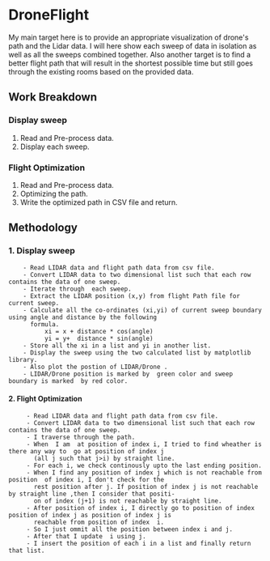 # DroneFlight

My main target here is to provide an appropriate visualization of drone's path and the Lidar data. I will here show each sweep of data in isolation as well as all the sweeps combined together. Also another target is to find a better flight path that will result in the shortest possible time but still goes through the existing rooms based on the provided data.


## Work Breakdown

### Display sweep
1. Read and Pre-process data.
2. Display each sweep.

### Flight Optimization
1. Read and Pre-process data.
2. Optimizing the path.
3. Write the optimized path in CSV file and return.


## Methodology

### 1. Display sweep
        - Read LIDAR data and flight path data from csv file.
        - Convert LIDAR data to two dimensional list such that each row contains the data of one sweep.
        - Iterate through  each sweep.
        - Extract the LIDAR position (x,y) from flight Path file for current sweep.
        - Calculate all the co-ordinates (xi,yi) of current sweep boundary using angle and distance by the following 
          formula.
              xi = x + distance * cos(angle)
              yi = y+  distance * sin(angle)
        - Store all the xi in a list and yi in another list.
        - Display the sweep using the two calculated list by matplotlib library.
        - Also plot the postion of LIDAR/Drone .
        - LIDAR/Drone position is marked by  green color and sweep boundary is marked  by red color.

#### 2. Flight Optimization
         - Read LIDAR data and flight path data from csv file.
         - Convert LIDAR data to two dimensional list such that each row contains the data of one sweep.
         - I traverse through the path.
         - When  I am  at position of index i, I tried to find wheather is there any way to  go at position of index j
           (all j such that j>i) by straight line. 
         - For each i, we check continously upto the last ending position.
         - When I find any position of index j which is not reachable from position  of index i, I don't check for the 
           rest position after j. If position of index j is not reachable by straight line ,then I consider that positi-
           on of index (j+1) is not reachable by straight line.
         - After position of index i, I directly go to position of index position of index j as position of index j is
           reachable from position of index  i.
         - So I just ommit all the position between index i and j.
         - After that I update  i using j.
         - I insert the position of each i in a list and finally return that list.
         